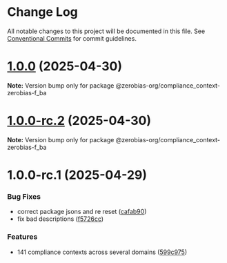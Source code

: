 # Change Log

All notable changes to this project will be documented in this file.
See [Conventional Commits](https://conventionalcommits.org) for commit guidelines.

# [1.0.0](https://github.com/zerobias-org/compliance_context/compare/@zerobias-org/compliance_context-zerobias-f_ba@1.0.0-rc.2...@zerobias-org/compliance_context-zerobias-f_ba@1.0.0) (2025-04-30)

**Note:** Version bump only for package @zerobias-org/compliance_context-zerobias-f_ba





# [1.0.0-rc.2](https://github.com/zerobias-org/compliance_context/compare/@zerobias-org/compliance_context-zerobias-f_ba@1.0.0-rc.1...@zerobias-org/compliance_context-zerobias-f_ba@1.0.0-rc.2) (2025-04-30)

**Note:** Version bump only for package @zerobias-org/compliance_context-zerobias-f_ba





# 1.0.0-rc.1 (2025-04-29)


### Bug Fixes

* correct package jsons and re reset ([cafab90](https://github.com/zerobias-org/compliance_context/commit/cafab90b3771e45ffeefa4ea2dca415266baa99f))
* fix bad descriptions ([f5726cc](https://github.com/zerobias-org/compliance_context/commit/f5726cc749df176f6d8e37f3d2ed07b1302f60e5))


### Features

* 141 compliance contexts across several domains ([599c975](https://github.com/zerobias-org/compliance_context/commit/599c975fcf3da5bbfffe4113c7f5f793e5231e68))
